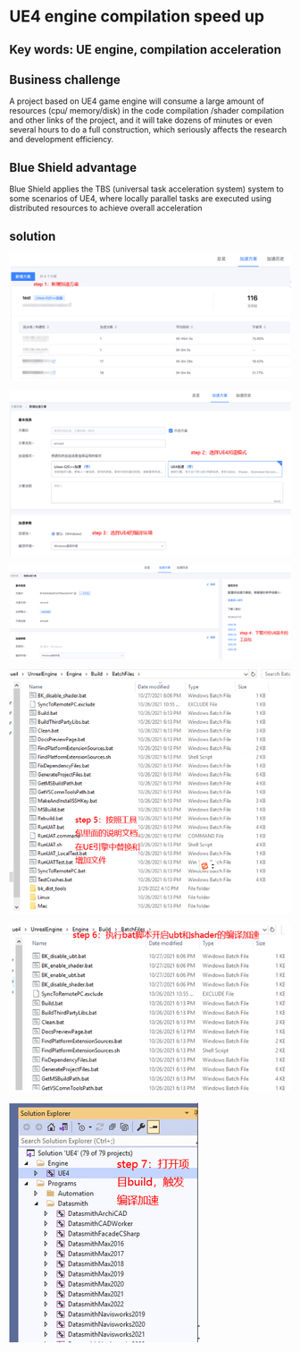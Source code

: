 # UE4 engine compilation speed up

## Key words: UE engine, compilation acceleration

## Business challenge

A project based on UE4 game engine will consume a large amount of resources (cpu/ memory/disk) in the code compilation /shader compilation and other links of the project, and it will take dozens of minutes or even several hours to do a full construction, which seriously affects the research and development efficiency.

## Blue Shield advantage

Blue Shield applies the TBS (universal task acceleration system) system to some scenarios of UE4, where locally parallel tasks are executed using distributed resources to achieve overall acceleration

## solution

![img](../../.gitbook/assets/scene-UE4-compilation-acceleration-a.png)

![img](../../.gitbook/assets/scene-UE4-compilation-acceleration-b.png)

![img](../../.gitbook/assets/scene-UE4-compilation-acceleration-c.png)

![img](../../.gitbook/assets/scene-UE4-compilation-acceleration-d.png)

![img](../../.gitbook/assets/scene-UE4-compilation-acceleration-e.png)

![img](../../.gitbook/assets/scene-UE4-compilation-acceleration-f.png)